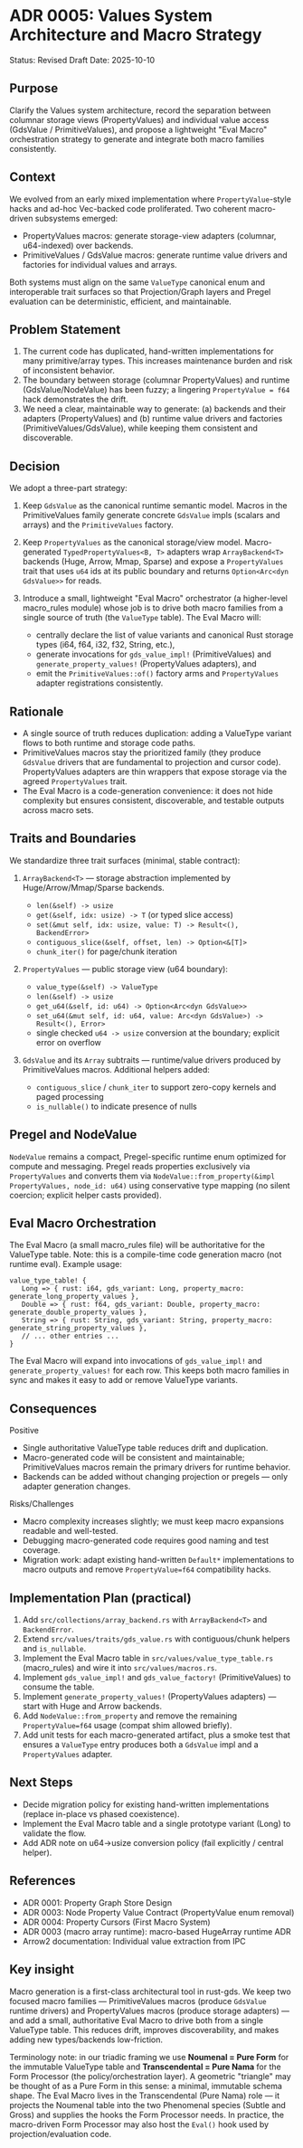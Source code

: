 # ADR 0005: Values System Architecture and Macro Strategy

Status: Revised Draft
Date: 2025-10-10

## Purpose

Clarify the Values system architecture, record the separation between columnar storage views (PropertyValues) and individual value access (GdsValue / PrimitiveValues), and propose a lightweight "Eval Macro" orchestration strategy to generate and integrate both macro families consistently.

## Context

We evolved from an early mixed implementation where `PropertyValue`-style hacks and ad-hoc Vec-backed code proliferated. Two coherent macro-driven subsystems emerged:

- PropertyValues macros: generate storage-view adapters (columnar, u64-indexed) over backends.
- PrimitiveValues / GdsValue macros: generate runtime value drivers and factories for individual values and arrays.

Both systems must align on the same `ValueType` canonical enum and interoperable trait surfaces so that Projection/Graph layers and Pregel evaluation can be deterministic, efficient, and maintainable.

## Problem Statement

1. The current code has duplicated, hand-written implementations for many primitive/array types. This increases maintenance burden and risk of inconsistent behavior.
2. The boundary between storage (columnar PropertyValues) and runtime (GdsValue/NodeValue) has been fuzzy; a lingering `PropertyValue = f64` hack demonstrates the drift.
3. We need a clear, maintainable way to generate: (a) backends and their adapters (PropertyValues) and (b) runtime value drivers and factories (PrimitiveValues/GdsValue), while keeping them consistent and discoverable.

## Decision

We adopt a three-part strategy:

1. Keep `GdsValue` as the canonical runtime semantic model. Macros in the PrimitiveValues family generate concrete `GdsValue` impls (scalars and arrays) and the `PrimitiveValues` factory.

2. Keep `PropertyValues` as the canonical storage/view model. Macro-generated `TypedPropertyValues<B, T>` adapters wrap `ArrayBackend<T>` backends (Huge, Arrow, Mmap, Sparse) and expose a `PropertyValues` trait that uses `u64` ids at its public boundary and returns `Option<Arc<dyn GdsValue>>` for reads.

3. Introduce a small, lightweight "Eval Macro" orchestrator (a higher-level macro_rules module) whose job is to drive both macro families from a single source of truth (the `ValueType` table). The Eval Macro will:
   - centrally declare the list of value variants and canonical Rust storage types (i64, f64, i32, f32, String, etc.),
   - generate invocations for `gds_value_impl!` (PrimitiveValues) and `generate_property_values!` (PropertyValues adapters), and
   - emit the `PrimitiveValues::of()` factory arms and `PropertyValues` adapter registrations consistently.

## Rationale

- A single source of truth reduces duplication: adding a ValueType variant flows to both runtime and storage code paths.
- PrimitiveValues macros stay the prioritized family (they produce `GdsValue` drivers that are fundamental to projection and cursor code). PropertyValues adapters are thin wrappers that expose storage via the agreed `PropertyValues` trait.
- The Eval Macro is a code-generation convenience: it does not hide complexity but ensures consistent, discoverable, and testable outputs across macro sets.

## Traits and Boundaries

We standardize three trait surfaces (minimal, stable contract):

1. `ArrayBackend<T>` — storage abstraction implemented by Huge/Arrow/Mmap/Sparse backends.

   - `len(&self) -> usize`
   - `get(&self, idx: usize) -> T` (or typed slice access)
   - `set(&mut self, idx: usize, value: T) -> Result<(), BackendError>`
   - `contiguous_slice(&self, offset, len) -> Option<&[T]>`
   - `chunk_iter()` for page/chunk iteration

2. `PropertyValues` — public storage view (u64 boundary):

   - `value_type(&self) -> ValueType`
   - `len(&self) -> usize`
   - `get_u64(&self, id: u64) -> Option<Arc<dyn GdsValue>>`
   - `set_u64(&mut self, id: u64, value: Arc<dyn GdsValue>) -> Result<(), Error>`
   - single checked `u64 -> usize` conversion at the boundary; explicit error on overflow

3. `GdsValue` and its `Array` subtraits — runtime/value drivers produced by PrimitiveValues macros. Additional helpers added:
   - `contiguous_slice` / `chunk_iter` to support zero-copy kernels and paged processing
   - `is_nullable()` to indicate presence of nulls

## Pregel and NodeValue

`NodeValue` remains a compact, Pregel-specific runtime enum optimized for compute and messaging. Pregel reads properties exclusively via `PropertyValues` and converts them via `NodeValue::from_property(&impl PropertyValues, node_id: u64)` using conservative type mapping (no silent coercion; explicit helper casts provided).

## Eval Macro Orchestration

The Eval Macro (a small macro_rules file) will be authoritative for the ValueType table. Note: this is a compile-time code generation macro (not runtime eval). Example usage:

```
value_type_table! {
   Long => { rust: i64, gds_variant: Long, property_macro: generate_long_property_values },
   Double => { rust: f64, gds_variant: Double, property_macro: generate_double_property_values },
   String => { rust: String, gds_variant: String, property_macro: generate_string_property_values },
   // ... other entries ...
}
```

The Eval Macro will expand into invocations of `gds_value_impl!` and `generate_property_values!` for each row. This keeps both macro families in sync and makes it easy to add or remove ValueType variants.

## Consequences

Positive

- Single authoritative ValueType table reduces drift and duplication.
- Macro-generated code will be consistent and maintainable; PrimitiveValues macros remain the primary drivers for runtime behavior.
- Backends can be added without changing projection or pregels — only adapter generation changes.

Risks/Challenges

- Macro complexity increases slightly; we must keep macro expansions readable and well-tested.
- Debugging macro-generated code requires good naming and test coverage.
- Migration work: adapt existing hand-written `Default*` implementations to macro outputs and remove `PropertyValue=f64` compatibility hacks.

## Implementation Plan (practical)

1. Add `src/collections/array_backend.rs` with `ArrayBackend<T>` and `BackendError`.
2. Extend `src/values/traits/gds_value.rs` with contiguous/chunk helpers and `is_nullable`.
3. Implement the Eval Macro table in `src/values/value_type_table.rs` (macro_rules) and wire it into `src/values/macros.rs`.
4. Implement `gds_value_impl!` and `gds_value_factory!` (PrimitiveValues) to consume the table.
5. Implement `generate_property_values!` (PropertyValues adapters) — start with Huge and Arrow backends.
6. Add `NodeValue::from_property` and remove the remaining `PropertyValue=f64` usage (compat shim allowed briefly).
7. Add unit tests for each macro-generated artifact, plus a smoke test that ensures a `ValueType` entry produces both a `GdsValue` impl and a `PropertyValues` adapter.

## Next Steps

- Decide migration policy for existing hand-written implementations (replace in-place vs phased coexistence).
- Implement the Eval Macro table and a single prototype variant (Long) to validate the flow.
- Add ADR note on u64→usize conversion policy (fail explicitly / central helper).

## References

- ADR 0001: Property Graph Store Design
- ADR 0003: Node Property Value Contract (PropertyValue enum removal)
- ADR 0004: Property Cursors (First Macro System)
- ADR 0003 (macro array runtime): macro-based HugeArray runtime ADR
- Arrow2 documentation: Individual value extraction from IPC

## Key insight

Macro generation is a first-class architectural tool in rust-gds. We keep two focused macro families — PrimitiveValues macros (produce `GdsValue` runtime drivers) and PropertyValues macros (produce storage adapters) — and add a small, authoritative Eval Macro to drive both from a single ValueType table. This reduces drift, improves discoverability, and makes adding new types/backends low-friction.

Terminology note: in our triadic framing we use **Noumenal = Pure Form** for the immutable ValueType table and **Transcendental = Pure Nama** for the Form Processor (the policy/orchestration layer). A geometric "triangle" may be thought of as a Pure Form in this sense: a minimal, immutable schema shape. The Eval Macro lives in the Transcendental (Pure Nama) role — it projects the Noumenal table into the two Phenomenal species (Subtle and Gross) and supplies the hooks the Form Processor needs. In practice, the macro-driven Form Processor may also host the `Eval()` hook used by projection/evaluation code.
